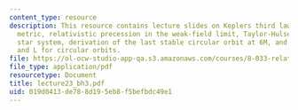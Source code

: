 ```yaml
---
content_type: resource
description: This resource contains lecture slides on Keplers third law in the Schwarzschild
  metric, relativistic precession in the weak-field limit, Taylor-Hulse binary neutron
  star system, derivation of the last stable circular orbit at 6M, and analytic E
  and L for circular orbits.
file: https://ol-ocw-studio-app-qa.s3.amazonaws.com/courses/8-033-relativity-fall-2006/019d0413de788d195eb8f5befbdc49e1_lecture23_bh3.pdf
file_type: application/pdf
resourcetype: Document
title: lecture23_bh3.pdf
uid: 019d0413-de78-8d19-5eb8-f5befbdc49e1
---
```


